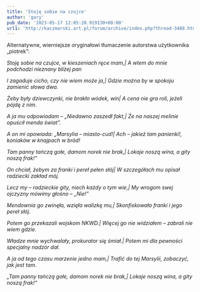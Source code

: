 ```yaml
---
title: 'Stoję sobie na czujce'
author: 'gary'
pub_date: '2023-05-17 12:05:20.919130+00:00'
url1: 'http://kaczmarski.art.pl/forum/archive/index.php?thread-3488.html'
---
```


Alternatywne, wierniejsze oryginałowi tłumaczenie autorstwa użytkownika „piotrek”:

_Stoję sobie na czujce, w kieszeniach ręce mam,|_
_A wtem do mnie podchodzi nieznany bliżej pan_

_I zagaduje cicho, czy nie wiem może ja,|_
_Gdzie można by w spokoju zamienić słowa dwa._

_Żeby były dziewczynki, nie brakło wódek, win|_
_A cena nie gra roli, jeżeli pójdę z nim._

_A ja mu odpowiadam – „Niedawno zaszedł fakt,|_
_Że na naszej melinie opuścił menda świat”._

_A on mi opowiada: „Marsylia – miasto\-cud!|_
_Ach – jakież tam panienki!, koniaków w knajpach w bród!_

_Tam panny tańczą gołe, damom norek nie brak,|_
_Lokaje noszą wina, a gity noszą frak!”_

_On chciał, żebym za franki i pereł pełen słój|_
_W szczegółach mu opisał radziecki zakład mój._

_Lecz my – radzieckie gity, niech każdy o tym wie,|_
_My wrogom swej ojczyzny mówimy głośno – „Nie!”_

_Mendownia go zwinęła, wzięła walizkę mu,|_
_Skonfiskowała franki i jego pereł słój._

_Potem go przekazali wojskom NKWD.|_
_Więcej go nie widziałem – zabrali nie wiem gdzie._

_Władze mnie wychwalały, prokurator się śmiał.|_
_Potem mi dla pewności specjalny nadzór dał._

_A ja od tego czasu marzenie jedno mam,|_
_Trafić do tej Marsylii, zobaczyć, jak jest tam._

_„Tam panny tańczą gołe, damom norek nie brak,|_
_Lokaje noszą wina, a gity noszą frak!”_